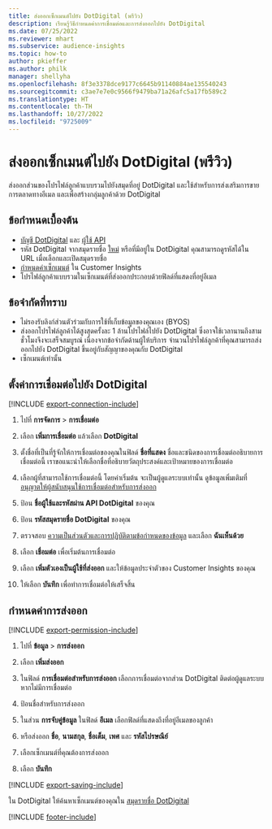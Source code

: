 ```yaml
---
title: ส่งออกเซ็กเมนต์ไปยัง DotDigital (พรีวิว)
description: เรียนรู้วิธีกำหนดค่าการเชื่อมต่อและการส่งออกไปยัง DotDigital
ms.date: 07/25/2022
ms.reviewer: mhart
ms.subservice: audience-insights
ms.topic: how-to
author: pkieffer
ms.author: philk
manager: shellyha
ms.openlocfilehash: 8f3e3378dce9177c6645b91140884ae135540243
ms.sourcegitcommit: c3ae7e7e0c9566f9479ba71a26afc5a17fb589c2
ms.translationtype: HT
ms.contentlocale: th-TH
ms.lasthandoff: 10/27/2022
ms.locfileid: "9725009"
---
```

# <a name="export-segments-to-dotdigital-preview"></a>ส่งออกเซ็กเมนต์ไปยัง DotDigital (พรีวิว)

ส่งออกส่วนของโปรไฟล์ลูกค้าแบบรวมไปยังสมุดที่อยู่ DotDigital และใช้สำหรับการส่งเสริมการขาย การตลาดทางอีเมล และเพื่อสร้างกลุ่มลูกค้าด้วย DotDigital

## <a name="prerequisites"></a>ข้อกำหนดเบื้องต้น

- [บัญชี DotDigital](https://dotdigital.com/) และ [ผู้ใช้ API](https://support.dotdigital.com/hc/articles/115001718730-How-do-I-create-an-API-user)
- รหัส DotDigital จากสมุดรายชื่อ [ใหม่](https://support.dotdigital.com/hc/articles/212211968-Creating-an-address-book) หรือที่มีอยู่ใน DotDigital คุณสามารถดูรหัสได้ใน URL เมื่อเลือกและเปิดสมุดรายชื่อ
- [กำหนดค่าเซ็กเมนต์](segments.md) ใน Customer Insights
- โปรไฟล์ลูกค้าแบบรวมในเซ็กเมนต์ที่ส่งออกประกอบด้วยฟิลด์ที่แสดงที่อยู่อีเมล

## <a name="known-limitations"></a>ข้อจำกัดที่ทราบ

- ไม่รองรับลิงก์ส่วนตัวร่วมกับการใช้ที่เก็บข้อมูลของคุณเอง (BYOS)
- ส่งออกโปรไฟล์ลูกค้าได้สูงสุดครั้งละ 1 ล้านโปรไฟล์ไปยัง DotDigital ซึ่งอาจใช้เวลานานถึงสามชั่วโมงจึงจะเสร็จสมบูรณ์ เนื่องจากข้อจำกัดด้านผู้ให้บริการ จำนวนโปรไฟล์ลูกค้าที่คุณสามารถส่งออกไปยัง DotDigital ขึ้นอยู่กับสัญญาของคุณกับ DotDigital
- เซ็กเมนต์เท่านั้น

## <a name="set-up-connection-to-dotdigital"></a>ตั้งค่าการเชื่อมต่อไปยัง DotDigital

[!INCLUDE [export-connection-include](includes/export-connection-admn.md)]

1. ไปที่ **การจัดการ** > **การเชื่อมต่อ**

1. เลือก **เพิ่มการเชื่อมต่อ** แล้วเลือก **DotDigital**

1. ตั้งชื่อที่เป็นที่รู้จักให้การเชื่อมต่อของคุณในฟิลด์ **ชื่อที่แสดง** ชื่อและชนิดของการเชื่อมต่ออธิบายการเชื่อมต่อนี้ เราขอแนะนำให้เลือกชื่อที่อธิบายวัตถุประสงค์และเป้าหมายของการเชื่อมต่อ

1. เลือกผู้ที่สามารถใช้การเชื่อมต่อนี้ โดยค่าเริ่มต้น จะเป็นผู้ดูแลระบบเท่านั้น ดูข้อมูลเพิ่มเติมที่ [อนุญาตให้ผู้สนับสนุนใช้การเชื่อมต่อสำหรับการส่งออก](connections.md#allow-contributors-to-use-a-connection-for-exports)

1. ป้อน **ชื่อผู้ใช้และรหัสผ่าน API DotDigital** ของคุณ

1. ป้อน **รหัสสมุดรายชื่อ DotDigital** ของคุณ

1. ตรวจสอบ [ความเป็นส่วนตัวและการปฏิบัติตามข้อกำหนดของข้อมูล](connections.md#data-privacy-and-compliance) และเลือก **ฉันเห็นด้วย**

1. เลือก **เชื่อมต่อ** เพื่อเริ่มต้นการเชื่อมต่อ

1. เลือก **เพิ่มตัวเองเป็นผู้ใช้ที่ส่งออก** และให้ข้อมูลประจำตัวของ Customer Insights ของคุณ

1. ให้เลือก **บันทึก** เพื่อทำการเชื่อมต่อให้เสร็จสิ้น

## <a name="configure-an-export"></a>กำหนดค่าการส่งออก

[!INCLUDE [export-permission-include](includes/export-permission.md)]

1. ไปที่ **ข้อมูล** > **การส่งออก**

1. เลือก **เพิ่มส่งออก**

1. ในฟิลด์ **การเชื่อมต่อสำหรับการส่งออก** เลือกการเชื่อมต่อจากส่วน DotDigital ติดต่อผู้ดูแลระบบหากไม่มีการเชื่อมต่อ

1. ป้อนชื่อสำหรับการส่งออก

1. ในส่วน **การจับคู่ข้อมูล** ในฟิลด์ **อีเมล** เลือกฟิลด์ที่แสดงถึงที่อยู่อีเมลของลูกค้า

1. หรือส่งออก **ชื่อ**, **นามสกุล**, **ชื่อเต็ม**, **เพศ** และ **รหัสไปรษณีย์**

1. เลือกเซ็กเมนต์ที่คุณต้องการส่งออก

1. เลือก **บันทึก**

[!INCLUDE [export-saving-include](includes/export-saving.md)]

ใน DotDigital ให้ค้นหาเซ็กเมนต์ของคุณใน [สมุดรายชื่อ DotDigital](https://support.dotdigital.com/hc/articles/212211968-Creating-an-address-book)

[!INCLUDE [footer-include](includes/footer-banner.md)]
